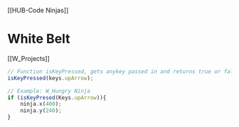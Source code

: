 [[HUB-Code Ninjas]]
# White Belt
[[W_Projects]]

```js
// Function isKeyPressed, gets anykey passed in and returns true or false
isKeyPressed(keys.upArrow);

// Example: W_Hungry Ninja
if (isKeyPresed(Keys.upArrow)){
	ninja.x(400);
	ninja.y(240);
}
```
